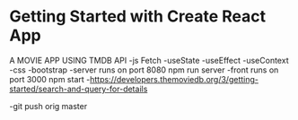 # Getting Started with Create React App
A MOVIE APP USING TMDB API
-js Fetch
-useState
-useEffect
-useContext 
-css
-bootstrap
-server runs on port 8080 npm run server
-front runs on port 3000 npm start
-https://developers.themoviedb.org/3/getting-started/search-and-query-for-details


-git push orig master